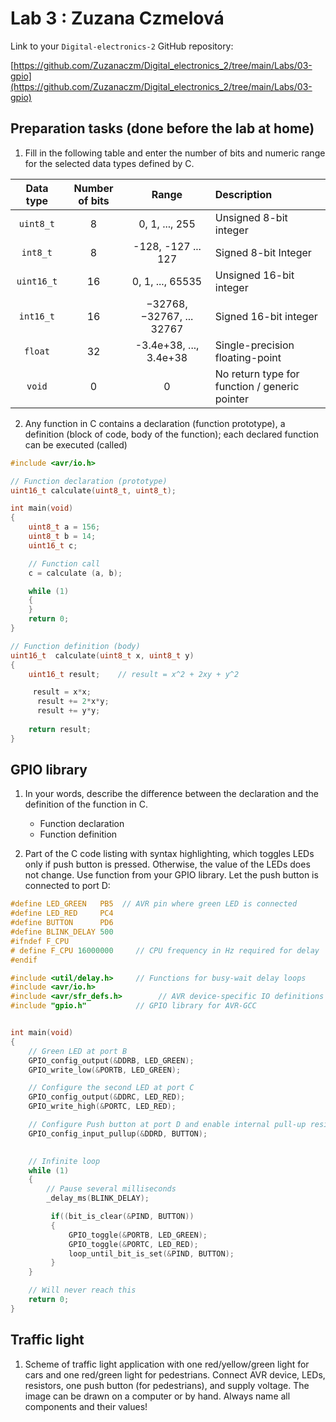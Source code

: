 # Lab 3 : Zuzana Czmelová

Link to your `Digital-electronics-2` GitHub repository:

   [https://github.com/Zuzanaczm/Digital_electronics_2/tree/main/Labs/03-gpio](https://github.com/Zuzanaczm/Digital_electronics_2/tree/main/Labs/03-gpio)

## Preparation tasks (done before the lab at home)

1. Fill in the following table and enter the number of bits and numeric range for the selected data types defined by C.

| **Data type** | **Number of bits** | **Range** | **Description** |
| :-: | :-: | :-: | :-- | 
| `uint8_t`  | 8 | 0, 1, ..., 255 | Unsigned 8-bit integer |
| `int8_t`   | 8 | -128, -127 ... 127 | Signed 8-bit Integer |
| `uint16_t` | 16 | 0, 1, ..., 65535 | Unsigned 16-bit integer |
| `int16_t`  | 16 | −32768, −32767, ... 32767 | Signed 16-bit integer |
| `float`    | 32 | -3.4e+38, ..., 3.4e+38 | Single-precision floating-point |
| `void`     | 0 | 0 | No return type for function / generic pointer |

2. Any function in C contains a declaration (function prototype), a definition (block of code, body of the function); each declared function can be executed (called)

```c
#include <avr/io.h>

// Function declaration (prototype)
uint16_t calculate(uint8_t, uint8_t);

int main(void)
{
    uint8_t a = 156;
    uint8_t b = 14;
    uint16_t c;

    // Function call
    c = calculate (a, b);

    while (1)
    {
    }
    return 0;
}

// Function definition (body)
uint16_t  calculate(uint8_t x, uint8_t y)
{
    uint16_t result;    // result = x^2 + 2xy + y^2

     result = x*x;
	  result += 2*x*y;
	  result += y*y;
	
    return result;
}
```

## GPIO library

1. In your words, describe the difference between the declaration and the definition of the function in C.
   * Function declaration
   * Function definition

2. Part of the C code listing with syntax highlighting, which toggles LEDs only if push button is pressed. Otherwise, the value of the LEDs does not change. Use function from your GPIO library. Let the push button is connected to port D:

```c
#define LED_GREEN   PB5  // AVR pin where green LED is connected
#define LED_RED     PC4
#define BUTTON      PD6    
#define BLINK_DELAY 500
#ifndef F_CPU
# define F_CPU 16000000     // CPU frequency in Hz required for delay
#endif

#include <util/delay.h>     // Functions for busy-wait delay loops
#include <avr/io.h> 
#include <avr/sfr_defs.h>        // AVR device-specific IO definitions
#include "gpio.h"           // GPIO library for AVR-GCC


int main(void)
{
    // Green LED at port B
    GPIO_config_output(&DDRB, LED_GREEN);
    GPIO_write_low(&PORTB, LED_GREEN);

    // Configure the second LED at port C
    GPIO_config_output(&DDRC, LED_RED);
    GPIO_write_high(&PORTC, LED_RED);

    // Configure Push button at port D and enable internal pull-up resistor
    GPIO_config_input_pullup(&DDRD, BUTTON);
    

    // Infinite loop
    while (1)
    {
        // Pause several milliseconds
        _delay_ms(BLINK_DELAY);

         if((bit_is_clear(&PIND, BUTTON))
         {
	         GPIO_toggle(&PORTB, LED_GREEN);
	         GPIO_toggle(&PORTC, LED_RED);
	         loop_until_bit_is_set(&PIND, BUTTON);
         }
    }

    // Will never reach this
    return 0;
}
```

## Traffic light

1. Scheme of traffic light application with one red/yellow/green light for cars and one red/green light for pedestrians. Connect AVR device, LEDs, resistors, one push button (for pedestrians), and supply voltage. The image can be drawn on a computer or by hand. Always name all components and their values!
